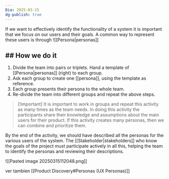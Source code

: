 ```yaml
---
Dia: 2025-03-15
dg-publish: true
---
```

If we want to effectively identify the functionality of a system it is important that we focus on our users and their goals. A common way to represent these users is through ![[Persona|personas]]

## ## How we do it

1. Divide the team into pairs or triplets. Hand a template of [[Persona|personas]] (right) to each group.
2. Ask each group to create one [[persona]], using the template as reference.
3. Each group presents their persona to the whole team.
4. Re-divide the team into different groups and repeat the above steps.

>[!important] It is important to work in groups and repeat this activity as many times as the team needs. In doing this activity the participants share their knowledge and assumptions about the main users for their product. If this activity creates many personas, then we can combine and prioritize them.

By the end of the activity, we should have described all the personas for the various users of the system. The [[Stakeholder|stakeholders]] who know the goals of the project must participate actively in all this, helping the team to identify the personas and reviewing their descriptions.

![[Pasted image 20250315112048.png]]


ver tambien [[Product Discovery#Personas (UX Personas)]]